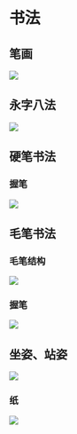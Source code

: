 # 书法

## 笔画

![](./src/save_share_review_picture_1603201016.jpeg)

## 永字八法

![](./src/save_share_review_picture_1603201055.jpeg)

## 硬笔书法

### 握笔

![](./src/weread_image_2379116894426684.jpeg)

## 毛笔书法

### 毛笔结构

![](./src/save_share_review_picture_1599829384.jpeg)

### 握笔

![](./src/save_share_review_picture_1602772785.jpeg)

## 坐姿、站姿

![](./src/save_share_review_picture_1602772797.jpeg)

### 纸

![](./src/save_share_review_picture_1599829606.jpeg)